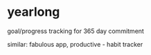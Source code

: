 # yearlong

goal/progress tracking for 365 day commitment

similar: fabulous app, productive - habit tracker
